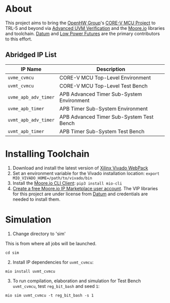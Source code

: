 # About
This project aims to bring the [OpenHW Group](https://www.openhwgroup.org/)'s [CORE-V MCU Project](https://docs.openhwgroup.org/projects/core-v-mcu/index.html) to TRL-5 and beyond via [Advanced UVM Verification](https://github.com/advanced-uvm) and the [Moore.io](https://mooreio.org/) libraries and toolchain. [Datum](https://datumtc.ca/) and [Low Power Futures](https://lowpowerfutures.com/) are the primary contributors to this effort.

## Abridged IP List
 IP Name | Description
 --------|------------
 `uvme_cvmcu` | CORE-V MCU Top-Level Environment
 `uvmt_cvmcu` | CORE-V MCU Top-Level Test Bench
 `uvme_apb_adv_timer` | APB Advanced Timer Sub-System Environment
 `uvme_apb_timer` | APB Timer Sub-System Environment
 `uvmt_apb_adv_timer` | APB Advanced Timer Sub-System Test Bench
 `uvmt_apb_timer` | APB Timer Sub-System Test Bench


# Installing Toolchain
1. Download and install the latest version of [Xilinx Vivado WebPack](https://www.xilinx.com/support/download.html)
1. Set an environment variable for the Vivado installation location: `export MIO_VIVADO_HOME=/path/to/vivado/bin`
1. Install the [Moore.io CLI Client](https://mooreio-client.readthedocs.io/en/latest/): `pip3 install mio-cli`
1. [Create a free Moore.io IP Marketplace user account](https://mooreio.org/account/register). The VIP libraries for this project are under license from [Datum](https://datumtc.ca/) and credentials are needed to install them.


# Simulation
1. Change directory to 'sim'

This is from where all jobs will be launched.
```
cd sim
```


2. Install IP dependencies for `uvmt_cvmcu`:

```
mio install uvmt_cvmcu
```


3. To run compilation, elaboration and simulation for Test Bench `uvmt_cvmcu`, test `reg_bit_bash` and seed `1`:

```
mio sim uvmt_cvmcu -t reg_bit_bash -s 1
```
